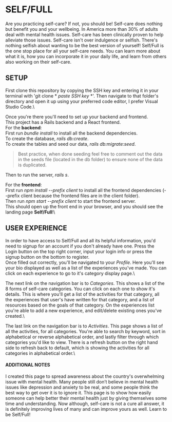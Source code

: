 # SELF/FULL

Are you practicing self-care? If not, you should be! Self-care does nothing but benefit you and your wellbeing. In America more than 30% of adults deal with mental health issues. Self-care has been clinically proven to help alleviate those issues. Self-care isn't over indulgence or selfish. There's nothing selfish about wanting to be the best version of yourself! Self/Full is the one stop place for all your self-care needs. You can learn more about what it is, how you can incorporate it in your daily life, and learn from others also working on their self-care. 

## SETUP

First clone this repository by copying the SSH key and entering it in your terminal with 'git clone * *paste SSH key* *'. Then navigate to that folder's directory and open it up using your preferred code editor, I prefer Visual Studio Code.\

Once you're there you'll need to set up your backend and frontend.\
This project has a Rails backend and a React frontend.\
For the **backend**:\
First run *bundle install* to install all the backend dependencies.\
To create the database, *rails db:create*.\
To create the tables and seed our data, *rails db:migrate:seed*.
> Best practice, when done seeding feel free to comment out the data in the seeds file (located in the db folder) to ensure none of the data is duplicated.

Then to run the server, *rails s*.

For the **frontend**:\
First run *npm install --prefix client* to install all the frontend dependencies (--prefix client because the frontend files are in the client folder).\
Then run *npm start --prefix client* to start the frontend server.\
This should open up the front end in your browser, and you should see the landing page **Self/Full**!\

## USER EXPERIENCE

In order to have access to Self/Full and all its helpful information, you'd need to signup for an account if you don't already have one. Press the Login button on the top right corner, input your login info or press the signup button on the bottom to register.\
Once filled out correctly, you'll be navigated to your *Profile*. Here you'll see your bio displayed as well as a list of the experiences you've made. You can click on each experience to go to it's category display page.\ 

The next link on the navigation bar is to *Categories*. This shows a list of the 8 forms of self-care categories. You can click on each one to show it's details. This is where you'll get a list of the activities for that category, all the experiences that user's have written for that category, and a list of resources based on the goals of that category. On the experiences list you're able to add a new experience, and edit/delete existing ones you've created.\ 

The last link on the navigation bar is to *Activities*. This page shows a list of all the activities, for all categories. You're able to search by keyword, sort in alphabetical or reverse alphabetical order, and lastly filter through which categories you'd like to view. There is a refresh button on the right hand side to refresh back to default, which is showing the activities for all categories in alphabetical order.\ 


#### ADDITIONAL NOTES

I created this page to spread awareness about the country's overwhelming issue with mental health. Many people still don’t believe in mental health issues like depression and anxiety to be real, and some people think the best way to get over it is to ignore it. This page is to show how easily someone can help better their mental health just by giving themselves some time and understanding. Now although, self-care is not a cure all answer, it is definitely improving lives of many and can improve yours as well. Learn to be Self/Full!
